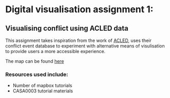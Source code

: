 # Digital visualisation assignment 1:
## Visualising conflict using ACLED data

This assignment takes inspiration from the work of [ACLED](http://acleddata.com), uses their conflict event database to experiment with alternative means of visulisation to provide users a more accessible experience.

The map can be found [here](dv_index.html)

### Resources used include:
- Number of mapbox tutorials
- CASA0003 tutorial materials

